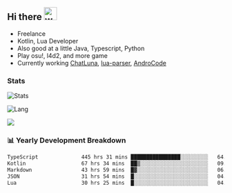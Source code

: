 ## Hi there <img alt="wave" src="https://raw.githubusercontent.com/MartinHeinz/MartinHeinz/master/wave.gif" width="30px">

- Freelance
- Kotlin, Lua Developer
- Also good at a little Java, Typescript, Python
- Play osu!, l4d2, and more game
- Currently working [ChatLuna](https://github.com/ChatLunaLab), [lua-parser](https://github.com/dingyi222666/lua-parser), [AndroCode](https://github.com/dingyi222666/AndroCode)

### Stats

![Stats](https://github-readme-stats.vercel.app/api?username=dingyi222666&show_icons=true&icon_color=47A69E&title_color=47A69E&count_private=true)    

![Lang](https://github-readme-stats.vercel.app/api/top-langs/?username=dingyi222666&layout=compact&title_color=47A69E&hide=html,css,c,c%2B%2B)   

![](https://komarev.com/ghpvc/?username=dingyi222666)  

### 📊 Yearly Development Breakdown

<!--START_SECTION:waka-->

```txt
TypeScript              445 hrs 31 mins ████████████████░░░░░░░░░   64.57 %
Kotlin                  67 hrs 34 mins  ██▒░░░░░░░░░░░░░░░░░░░░░░   09.79 %
Markdown                43 hrs 59 mins  █▓░░░░░░░░░░░░░░░░░░░░░░░   06.38 %
JSON                    31 hrs 54 mins  █░░░░░░░░░░░░░░░░░░░░░░░░   04.63 %
Lua                     30 hrs 25 mins  █░░░░░░░░░░░░░░░░░░░░░░░░   04.41 %
```

<!--END_SECTION:waka-->
